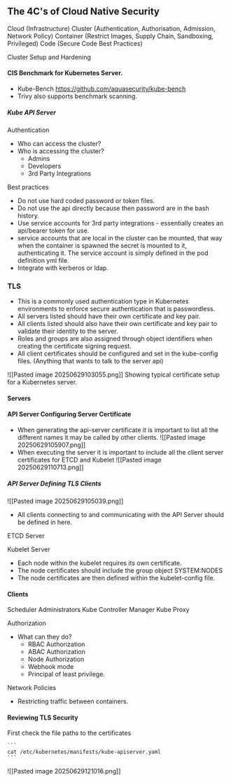 ## The 4C's of Cloud Native Security

Cloud (Infrastructure)
Cluster (Authentication, Authorisation, Admission, Network Policy)
Container (Restrict Images, Supply Chain, Sandboxing, Privileged)
Code (Secure Code Best Practices)

Cluster Setup and Hardening

#### CIS Benchmark for Kubernetes Server.
- Kube-Bench https://github.com/aquasecurity/kube-bench
- Trivy also supports benchmark scanning.

##### Kube API Server

Authentication
- Who can access the cluster?
- Who is accessing the cluster?
	- Admins
	- Developers
	- 3rd Party Integrations

Best practices
- Do not use hard coded password or token files.
- Do not use the api directly because then password are in the bash history.
- Use service accounts for 3rd party integrations  - essentially creates an api/bearer token for use.
- service accounts that are local in the cluster can be mounted, that way when the container is spawned the secret is mounted to it, authenticating it. The service account is simply defined in the pod definition yml file.
- Integrate with kerberos or ldap.

### TLS
- This is a commonly used authentication type in Kubernetes environments to enforce secure authentication that is passwordless.
- All servers listed should have their own certificate and key pair.
- All clients listed should also have their own certificate and key pair to validate their identity to the server.
- Roles and groups are also assigned through object identifiers when creating the certificate signing request.
- All client certificates should be configured and set in the kube-config files. (Anything that wants to talk to the server api)

![[Pasted image 20250629103055.png]]
Showing typical certificate setup for a Kubernetes server.

#### Servers
#### API Server Configuring Server Certificate
- When generating the api-server certificate it is important to list all the different names it may be called by other clients.
![[Pasted image 20250629105907.png]]
- When executing the server it is important to include all the client server certificates for ETCD and Kubelet
![[Pasted image 20250629110713.png]]

##### API Server Defining TLS Clients
![[Pasted image 20250629105039.png]]
- All clients connecting to and communicating with the API Server should be defined in here.

ETCD Server

Kubelet Server
- Each node within the kubelet requires its own certificate.
- The node certificates should include the group object SYSTEM:NODES
- The node certificates are then defined within the kubelet-config file.

#### Clients
Scheduler
Administrators
Kube Controller Manager
Kube Proxy



Authorization
- What can they do?
	- RBAC Authorization
	- ABAC Authorization
	- Node Authorization
	- Webhook mode
	- Principal of least privilege.

Network Policies
- Restricting traffic between containers.

#### Reviewing TLS Security

First check the file paths to the certificates

    ```
    cat /etc/kubernetes/manifests/kube-apiserver.yaml
    ```

![[Pasted image 20250629121016.png]]
